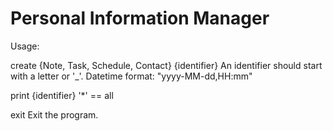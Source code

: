 # Personal Information Manager
Usage:

create {Note, Task, Schedule, Contact} {identifier}
  An identifier should start with a letter or '_'.
  Datetime format: "yyyy-MM-dd,HH:mm"
  
print {identifier}
  '*' == all

exit
  Exit the program.
